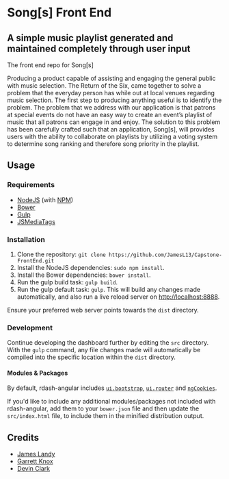 
# Song[s] Front End
## A simple music playlist generated and maintained completely through user input
The front end repo for Song[s]

Producing a product capable of assisting and engaging the general public with music selection.
The Return of the Six, came together to solve a problem that the everyday person has while out at local venues regarding music selection. The first step to producing anything useful is to identify the problem. The problem that we address with our application is that patrons at special events do not have an easy way to create an event’s playlist of music that all patrons can engage in and enjoy. 
The solution to this problem has been carefully crafted such that an application, Song[s], will provides users with the ability to collaborate on playlists by utilizing a voting system to determine song ranking and therefore song priority in the playlist.

## Usage
### Requirements
* [NodeJS](http://nodejs.org/) (with [NPM](https://www.npmjs.org/))
* [Bower](http://bower.io)
* [Gulp](http://gulpjs.com)
* [JSMediaTags](https://github.com/aadsm/jsmediatags)

### Installation
1. Clone the repository: `git clone https://github.com/JamesL13/Capstone-FrontEnd.git`
2. Install the NodeJS dependencies: `sudo npm install`.
3. Install the Bower dependencies: `bower install`.
4. Run the gulp build task: `gulp build`.
5. Run the gulp default task: `gulp`. This will build any changes made automatically, and also run a live reload server on [http://localhost:8888](http://localhost:8888).

Ensure your preferred web server points towards the `dist` directory.

### Development
Continue developing the dashboard further by editing the `src` directory. With the `gulp` command, any file changes made will automatically be compiled into the specific location within the `dist` directory.

#### Modules & Packages
By default, rdash-angular includes [`ui.bootstrap`](http://angular-ui.github.io/bootstrap/), [`ui.router`](https://github.com/angular-ui/ui-router) and [`ngCookies`](https://docs.angularjs.org/api/ngCookies). 

If you'd like to include any additional modules/packages not included with rdash-angular, add them to your `bower.json` file and then update the `src/index.html` file, to include them in the minified distribution output.

## Credits
* [James Landy](https://github.com/JamesL13)
* [Garrett Knox](https://github.com/gakf38)
* [Devin Clark](https://github.com/dclark27)
